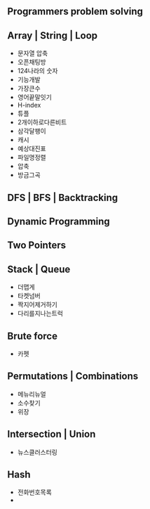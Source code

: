 ## Programmers problem solving

## Array | String | Loop
- 문자열 압축
- 오픈채팅방
- 124나라의 숫자
- 기능개발
- 가장큰수
- 영어끝말잇기
- H-index
- 튜플
- 2개이하로다른비트
- 삼각달팽이
- 캐시
- 예상대진표
- 파일명정렬
- 압축
- 방금그곡


## DFS | BFS | Backtracking

## Dynamic Programming

## Two Pointers

## Stack | Queue
- 더맵게
- 타켓넘버
- 짝지어제거하기
- 다리를지나는트럭

## Brute force
- 카펫

## Permutations | Combinations
- 메뉴리뉴얼
- 소수찾기
- 위장

## Intersection | Union
- 뉴스클러스터링

## Hash
- 전화번호목록
- 
